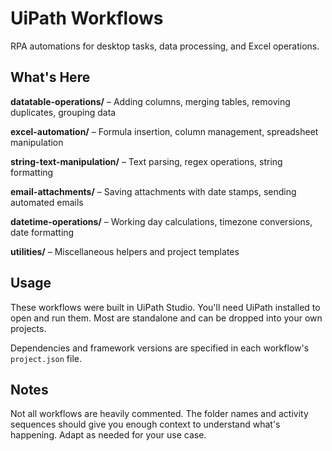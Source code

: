 # UiPath Workflows

RPA automations for desktop tasks, data processing, and Excel operations.

## What's Here

**datatable-operations/** – Adding columns, merging tables, removing duplicates, grouping data

**excel-automation/** – Formula insertion, column management, spreadsheet manipulation

**string-text-manipulation/** – Text parsing, regex operations, string formatting

**email-attachments/** – Saving attachments with date stamps, sending automated emails

**datetime-operations/** – Working day calculations, timezone conversions, date formatting

**utilities/** – Miscellaneous helpers and project templates

## Usage

These workflows were built in UiPath Studio. You'll need UiPath installed to open and run them. Most are standalone and can be dropped into your own projects.

Dependencies and framework versions are specified in each workflow's `project.json` file.

## Notes

Not all workflows are heavily commented. The folder names and activity sequences should give you enough context to understand what's happening. Adapt as needed for your use case.
